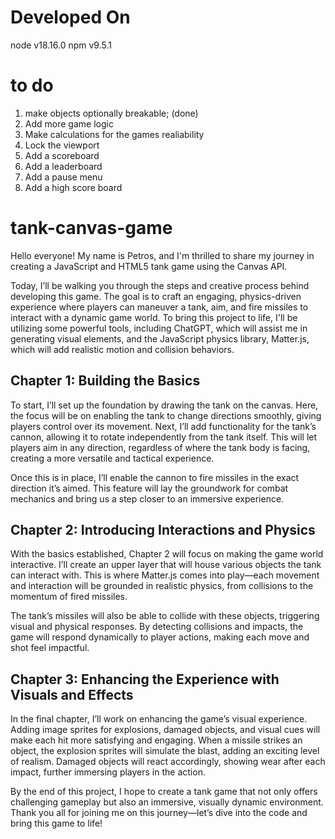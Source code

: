 # Developed On

node v18.16.0
npm  v9.5.1

# to do

1. make objects optionally breakable; (done)
2. Add more game logic
3. Make calculations for the games realiability
4. Lock the viewport
5. Add a scoreboard
6. Add a leaderboard
7. Add a pause menu
8. Add a high score board


# tank-canvas-game

Hello everyone! My name is Petros, and I'm thrilled to share my journey in creating a JavaScript and HTML5 tank game using the Canvas API.

Today, I’ll be walking you through the steps and creative process behind developing this game. The goal is to craft an engaging, physics-driven experience where players can maneuver a tank, aim, and fire missiles to interact with a dynamic game world. To bring this project to life, I'll be utilizing some powerful tools, including ChatGPT, which will assist me in generating visual elements, and the JavaScript physics library, Matter.js, which will add realistic motion and collision behaviors.

## Chapter 1: Building the Basics
To start, I’ll set up the foundation by drawing the tank on the canvas. Here, the focus will be on enabling the tank to change directions smoothly, giving players control over its movement. Next, I’ll add functionality for the tank’s cannon, allowing it to rotate independently from the tank itself. This will let players aim in any direction, regardless of where the tank body is facing, creating a more versatile and tactical experience.

Once this is in place, I’ll enable the cannon to fire missiles in the exact direction it’s aimed. This feature will lay the groundwork for combat mechanics and bring us a step closer to an immersive experience.

## Chapter 2: Introducing Interactions and Physics
With the basics established, Chapter 2 will focus on making the game world interactive. I’ll create an upper layer that will house various objects the tank can interact with. This is where Matter.js comes into play—each movement and interaction will be grounded in realistic physics, from collisions to the momentum of fired missiles.

The tank’s missiles will also be able to collide with these objects, triggering visual and physical responses. By detecting collisions and impacts, the game will respond dynamically to player actions, making each move and shot feel impactful.

## Chapter 3: Enhancing the Experience with Visuals and Effects
In the final chapter, I’ll work on enhancing the game’s visual experience. Adding image sprites for explosions, damaged objects, and visual cues will make each hit more satisfying and engaging. When a missile strikes an object, the explosion sprites will simulate the blast, adding an exciting level of realism. Damaged objects will react accordingly, showing wear after each impact, further immersing players in the action.

By the end of this project, I hope to create a tank game that not only offers challenging gameplay but also an immersive, visually dynamic environment. Thank you all for joining me on this journey—let’s dive into the code and bring this game to life!
